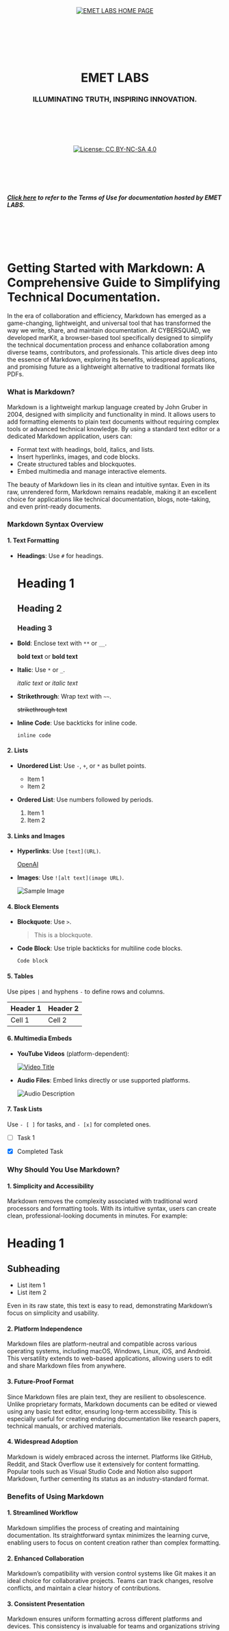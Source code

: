 <br>
<br>
<br>
<br>


<br>
<br>
<br>
<br>


<p align="center">
    <a href="https://github.com/emetlabshq">
        <img src="https://img.shields.io/badge/CLICK%20HERE%20TO%20VISIT%20THE%20EMET%20LABS%20HOME%20PAGE-28a745?style=for-the-badge&labelColor=000000&logo=github&logoColor=white" alt="EMET LABS HOME PAGE" style="margin: 10px;">
    </a>
</p>

 
<br>
<br>
<br>
<br>
 



<h1 align="center">EMET LABS</h1>
<h3 align="center">ILLUMINATING TRUTH, INSPIRING INNOVATION.</h3>


<br>
<br>
<br>
<br>

 
<p align="center">
  <a href="https://creativecommons.org/licenses/by-nc-sa/4.0/deed.en">
    <img src="https://img.shields.io/badge/license-Creative%20Commons%20BY--NC--> SA%204.0-blue.svg" alt="License: CC BY-NC-SA 4.0" />
  </a>
 </p>



<br>
<br>
<br>
<br>

 

***[Click here](https://github.com/emetlabshq/emetlabshq/blob/main/EMETLABStermsofuse.md) to refer to the Terms of Use for documentation hosted by EMET LABS.***




<br>
<br>
<br>
<br>




# Getting Started with Markdown: A Comprehensive Guide to Simplifying Technical Documentation.

In the era of collaboration and efficiency, Markdown has emerged as a game-changing, lightweight, and universal tool that has transformed the way we write, share, and maintain documentation. At CYBERSQUAD, we developed marKit, a browser-based tool specifically designed to simplify the technical documentation process and enhance collaboration among diverse teams, contributors, and professionals. This article dives deep into the essence of Markdown, exploring its benefits, widespread applications, and promising future as a lightweight alternative to traditional formats like PDFs.


### What is Markdown?

Markdown is a lightweight markup language created by John Gruber in 2004, designed with simplicity and functionality in mind. It allows users to add formatting elements to plain text documents without requiring complex tools or advanced technical knowledge. By using a standard text editor or a dedicated Markdown application, users can:

- Format text with headings, bold, italics, and lists.
- Insert hyperlinks, images, and code blocks.
- Create structured tables and blockquotes.
- Embed multimedia and manage interactive elements.

The beauty of Markdown lies in its clean and intuitive syntax. Even in its raw, unrendered form, Markdown remains readable, making it an excellent choice for applications like technical documentation, blogs, note-taking, and even print-ready documents.

 
### Markdown Syntax Overview

#### 1. **Text Formatting**
- **Headings**: Use `#` for headings.

  # Heading 1
  ## Heading 2
  ### Heading 3


- **Bold**: Enclose text with `**` or `__`.
 
  **bold text** or __bold text__
 
- **Italic**: Use `*` or `_`.
 
  *italic text* or _italic text_
 
- **Strikethrough**: Wrap text with `~~`.
 
  ~~strikethrough text~~
 
- **Inline Code**: Use backticks for inline code.
 
  `inline code`
 

#### 2. **Lists**
- **Unordered List**: Use `-`, `+`, or `*` as bullet points.
 
  - Item 1
  - Item 2
 
- **Ordered List**: Use numbers followed by periods.
 
  1. Item 1
  2. Item 2
 

#### 3. **Links and Images**
- **Hyperlinks**: Use `[text](URL)`.
 
  [OpenAI](https://www.openai.com)
 
- **Images**: Use `![alt text](image URL)`.
 
  ![Sample Image](https://example.com/image.png)
 

#### 4. **Block Elements**
- **Blockquote**: Use `>`.
 
  > This is a blockquote.
 
- **Code Block**: Use triple backticks for multiline code blocks.
 
  ```
  Code block
  ```
 

#### 5. **Tables**
Use pipes `|` and hyphens `-` to define rows and columns.
 
| Header 1 | Header 2 |
|----------|----------|
| Cell 1   | Cell 2   |
 

#### 6. **Multimedia Embeds**
- **YouTube Videos** (platform-dependent):
 
  [![Video Title](https://img.youtube.com/vi/VIDEO_ID/0.jpg)](https://www.youtube.com/watch?v=VIDEO_ID)
 
- **Audio Files**: Embed links directly or use supported platforms.
 
  ![Audio Description](audio-file-url)
 

#### 7. **Task Lists**
Use `- [ ]` for tasks, and `- [x]` for completed ones.
 
- [ ] Task 1
- [x] Completed Task
 

 
### Why Should You Use Markdown?

#### 1. **Simplicity and Accessibility**
Markdown removes the complexity associated with traditional word processors and formatting tools. With its intuitive syntax, users can create clean, professional-looking documents in minutes. For example:
 
# Heading 1
## Subheading
- List item 1
- List item 2
 
Even in its raw state, this text is easy to read, demonstrating Markdown’s focus on simplicity and usability.

#### 2. **Platform Independence**
Markdown files are platform-neutral and compatible across various operating systems, including macOS, Windows, Linux, iOS, and Android. This versatility extends to web-based applications, allowing users to edit and share Markdown files from anywhere.

#### 3. **Future-Proof Format**
Since Markdown files are plain text, they are resilient to obsolescence. Unlike proprietary formats, Markdown documents can be edited or viewed using any basic text editor, ensuring long-term accessibility. This is especially useful for creating enduring documentation like research papers, technical manuals, or archived materials.

#### 4. **Widespread Adoption**
Markdown is widely embraced across the internet. Platforms like GitHub, Reddit, and Stack Overflow use it extensively for content formatting. Popular tools such as Visual Studio Code and Notion also support Markdown, further cementing its status as an industry-standard format.

 
### Benefits of Using Markdown

#### 1. **Streamlined Workflow**
Markdown simplifies the process of creating and maintaining documentation. Its straightforward syntax minimizes the learning curve, enabling users to focus on content creation rather than complex formatting.

#### 2. **Enhanced Collaboration**
Markdown’s compatibility with version control systems like Git makes it an ideal choice for collaborative projects. Teams can track changes, resolve conflicts, and maintain a clear history of contributions.

#### 3. **Consistent Presentation**
Markdown ensures uniform formatting across different platforms and devices. This consistency is invaluable for teams and organizations striving for professional-grade documentation.

#### 4. **Extensibility and Customization**
Advanced Markdown flavors, such as GitHub Flavored Markdown (GFM), extend its functionality with features like task lists, tables, and syntax highlighting. These enhancements make Markdown adaptable to a variety of use cases.

 
### The Future of Markdown Formatting

Markdown’s blend of simplicity and versatility positions it as a cornerstone for digital documentation. Key trends shaping its future include:

1. **Integration with Modern Tools**
   Markdown is increasingly embedded in content management systems, project management platforms, and collaborative applications. This integration broadens its appeal beyond technical writers to a wider audience of professionals.

2. **Emergence as a Universal Standard**
   Markdown’s efficiency and readability make it a strong candidate for becoming a universal documentation format. Its ability to complement other formats, such as HTML and PDF, ensures its longevity and relevance.

3. **Advancements in Collaborative Features**
   Tools like marKit are transforming Markdown into a dynamic, real-time collaborative platform. Features like live previews, synchronized editing, and seamless sharing make it competitive with mainstream document editors.

4. **Adoption in Education**
   Markdown’s simplicity is gaining traction in educational settings, where it is used to create teaching materials, research papers, and collaborative projects. Its adaptability encourages widespread use among students and educators alike.

 
### Why Choose marKit?

At CYBERSQUAD, our mission with marKit is to elevate Markdown’s potential by making it a lightweight alternative to traditional documentation formats. marKit empowers users with:

- Real-time Markdown previews.
- Seamless collaboration tools.
- Easy export options to formats like HTML and PDF.

Whether you’re a professional writer, a developer, or a team leader, marKit simplifies documentation, allowing you to focus on content creation without distractions.

 
### Additional Resources

For more advanced tips and insights on Markdown, explore these resources:

- [GitHub Basic Writing and Formatting Syntax](https://docs.github.com/en/get-started/writing-on-github/getting-started-with-writing-and-formatting-on-github/basic-writing-and-formatting-syntax)
- [Quickstart for Writing on GitHub](https://docs.github.com/en/get-started/writing-on-github/getting-started-with-writing-and-formatting-on-github/quickstart-for-writing-on-github)
- [Organizing Information with Collapsed Sections](https://docs.github.com/en/get-started/writing-on-github/working-with-advanced-formatting/organizing-information-with-collapsed-sections)
- [Creating and Highlighting Code Blocks](https://docs.github.com/en/get-started/writing-on-github/working-with-advanced-formatting/creating-and-highlighting-code-blocks)
- [Autolinked References and URLs](https://docs.github.com/en/get-started/writing-on-github/working-with-advanced-formatting/autolinked-references-and-urls)
- [Advanced Markdown Guide by David Wells](https://github.com/DavidWells/advanced-markdown)
- [GitHub Flavored Markdown Specification](https://github.github.com/gfm/)
- [Comprehensive Markdown Guide](https://www.markdownguide.org/)

Markdown is more than just a tool—it’s a philosophy that prioritizes content clarity and accessibility. As its adoption continues to grow, tools like marKit are at the forefront of innovation, ensuring that Markdown remains the preferred choice for creating, sharing, and preserving documentation. Start your Markdown journey today with marKit and experience the future of documentation.



<br>
<br>

-----

<br>
<br>


 
# **Markdown Learning Roadmap: Beginner to Advanced**

 
### **Phase 1: Introduction to Markdown (Beginner Level)**

#### **Understanding the Basics**
- **What is Markdown?**  
  Learn the definition, purpose, and importance of Markdown as a lightweight markup language for writing and formatting plain text.
- **Why Learn Markdown?**  
  Discover its universal applicability for technical documentation, blogging, note-taking, and professional communication.
- **Setting Up Your Environment**  
  Install a Markdown editor such as Visual Studio Code, Typora, or Obsidian. Familiarize yourself with web-based editors like Dillinger or HackMD.

#### **Key Concepts in Markdown**
- **Basic Syntax Overview**  
  Explore essential syntax for text formatting, headings, lists, links, and block elements.
- **How Markdown Works**  
  Understand how Markdown converts plain text into formatted content, rendered in HTML or PDF.

#### **Beginner-Level Practice**
- **Write a Simple Document**  
  Create a document using basic syntax: headings, lists, bold and italic text, links, and images.
- **Practice in a Real Context**  
  Write a personal blog post or simple project documentation using Markdown.

 
### **Phase 2: Intermediate Markdown Skills**

#### **Expanding Syntax Knowledge**
- **Advanced Formatting**  
  Learn to create tables, blockquotes, inline code, and fenced code blocks.
- **Embeddings and Enhancements**  
  Embed multimedia content (images, YouTube videos) and use emojis.
- **Checklists and Advanced Lists**  
  Use task lists and nested lists effectively.

#### **Customization and Extensions**
- **Using Markdown Flavors**  
  Explore GitHub Flavored Markdown (GFM), CommonMark, and MultiMarkdown.
- **Integrations with Other Languages**  
  Embed HTML and LaTeX for advanced formatting and equations.

#### **Intermediate Practice**
- **Build a Technical Documentation Page**  
  Document the steps of a process, such as setting up a development environment or installing software.
- **Create a Portfolio**  
  Use Markdown to create an About Me page or resume.

 
### **Phase 3: Advanced Markdown Techniques**

#### **Automation and Workflow Integration**
- **Markdown with Static Site Generators**  
  Learn to use tools like Jekyll, Hugo, or Gatsby to build static websites.
- **Exporting Markdown**  
  Export Markdown to HTML, PDF, or other formats using tools like Pandoc.

#### **Collaboration and Version Control**
- **Using Markdown in GitHub**  
  Collaborate on open-source projects and create README files.
- **Project Management with Markdown**  
  Create changelogs, meeting notes, and project plans.

#### **Advanced Formatting and Optimization**
- **SEO Optimization**  
  Add metadata, optimize headings, and use structured data in Markdown.
- **Cross-Referencing and Anchors**  
  Link to sections within a document or external resources.

#### **Advanced Practice**
- **Write a Book or Documentation Set**  
  Use Markdown to create a multi-page project with consistent formatting.
- **Collaborative Documentation**  
  Contribute to an open-source project using Markdown.

 
### **Phase 4: Mastering Markdown for Real-World Applications**

#### **Professional Workflows**
- **Integrate Markdown with Tools**  
  Use Markdown in project management platforms like Notion or Trello.
- **Markdown for API Documentation**  
  Write clean and structured API documentation.
- **Markdown for Presentations**  
  Use tools like Reveal.js or Marp to create slide decks.

#### **Markdown for Teams**
- **Best Practices for Collaboration**  
  Establish style guides and standards for team-wide Markdown usage.
- **Templates and Automation**  
  Create reusable templates for frequently used documents.

#### **Master-Level Practice**
- **Develop a Personal Website**  
  Build a static site with Markdown content and deploy it using GitHub Pages.
- **Create a Markdown-Based Knowledge Base**  
  Develop a documentation hub for a product or project.

 
### **Phase 5: Continuous Learning and Contribution**

#### **Stay Updated with Markdown Trends**
- **Follow Updates in Markdown Flavors**  
  Keep track of GitHub Flavored Markdown (GFM) and new features in CommonMark.
- **Experiment with New Tools**  
  Explore emerging Markdown editors and plugins.

#### **Contribute to the Markdown Community**
- **Open-Source Contributions**  
  Collaborate on Markdown-based projects or tools.
- **Write Tutorials and Blog Posts**  
  Share your Markdown expertise to help others learn.

#### **Build Your Personal Brand**
- **Publish Markdown Projects**  
  Share Markdown-based projects on GitHub or personal blogs.
- **Participate in Online Communities**  
  Engage in forums like Stack Overflow, Reddit, or Discord groups focused on Markdown.

 
### **Resources for Learning Markdown**
- **Books**: *Mastering Markdown* by Z.Y. Mehta, Markdown documentation by John Gruber.  
- **Online Platforms**: Markdown Guide, GitHub Docs, Codecademy.  
- **Tools**: Visual Studio Code, Typora, Obsidian, Pandoc.  
- **Tutorials and Examples**: The Markdown Guide website, GitHub repositories with Markdown examples.  





<br>
<br>
<br>
<br>
<br>
<br>
<br>
<br>
 
 
<h1 align="center">marKit Tool Documentation</h1>

<br>

## Overview

The **marKit Tool** is a feature-rich, open-source, browser-based Markdown previewer and editor that caters to a broad audience, from casual users to seasoned developers. It provides a highly intuitive interface for creating, editing, and managing Markdown documents efficiently. Designed to enhance productivity, marKit combines live Markdown rendering, powerful file export options, and a host of additional tools such as theme customization, table of contents (TOC) generation, and text formatting capabilities.

## Features

### 1. Live Markdown Preview
- Provides real-time rendering of Markdown content in a dedicated preview pane.
- Utilizes the robust `marked` library to convert Markdown to HTML with high accuracy.

### 2. Theme Support
- Offers dynamic theme toggling, including light mode, dark mode, and high-contrast themes.
- A "Default" option restores the original appearance instantly, ensuring user comfort in diverse environments.

### 3. File Management
- Supports direct upload and seamless editing of `.md` files.
- Enables exporting content in multiple formats, including `.md`, `.txt`, `.html`, and `.pdf`, to suit various needs.

### 4. Text Formatting Tools
- Facilitates formatting of Markdown content, such as auto-indentation and whitespace trimming.
- Includes a find-and-replace feature to streamline content adjustments.

### 5. Table of Contents (TOC) Generation
- Automatically generates a structured TOC based on Markdown headings, making navigation through long documents a breeze.

### 6. Text Statistics
- Continuously displays essential text metrics, including word count, character count, and line count, for quick reference.

## Use Cases

1. **Bloggers and Writers**
   - Ideal for drafting and previewing blog posts or articles in Markdown.
   - Provides the ability to export content directly in formats suitable for publishing.

2. **Developers**
   - A perfect tool for creating and refining `README` files or technical project documentation.
   - The TOC feature aids in organizing long technical documents effectively.

3. **Students and Academics**
   - Useful for taking Markdown-based notes and editing academic papers.
   - Facilitates exporting polished notes or papers to PDF format for presentations or submissions.

4. **Content Managers**
   - Assists in managing website or CMS-based Markdown content efficiently.
   - The find-and-replace functionality simplifies batch updates to content.

5. **Collaborators and Teams**
   - Provides a straightforward platform for teams to draft, review, and finalize documents collaboratively.

## Technical Overview

### HTML Structure
- **Header**: Displays the application title along with licensing and contribution links.
- **Controls Section**: Contains a set of buttons and dropdowns for managing themes, file uploads, TOC creation, and exporting documents.
- **Editor and Preview**: A side-by-side layout featuring a Markdown editor on the left and a live preview on the right.
- **Stats Section**: Provides dynamic updates on word count, character count, and line count.

### Core Functionalities

#### Markdown Parsing
The tool leverages the `marked` library for efficient and accurate Markdown-to-HTML conversion, ensuring real-time updates in the preview pane.

#### Theme Management
Customizable themes allow users to toggle between predefined options (dark, light, high-contrast) or revert to the default appearance using CSS class toggling.

#### File Handling
- **File Upload**: Accepts `.md` files, instantly rendering their content in the editor.
- **Export Options**: Facilitates saving documents in various formats using the `Blob` API and `html2pdf.js` for PDF generation.

#### Text Manipulation
- **TOC Generation**: Automatically constructs a clickable TOC from Markdown headings.
- **Find and Replace**: Offers powerful global text replacement using regular expressions.
- **Markdown Formatting**: Cleans and formats content by removing unnecessary whitespace or syntax artifacts.

## Future Enhancements

1. **Customizable Themes**
   - Introduce options for users to design and save personalized themes tailored to their preferences.

2. **Collaboration Features**
   - Enable real-time collaborative editing with multiple users, complete with conflict resolution.
   - Integrate version control to allow users to track changes and revert to previous versions when needed.

3. **Enhanced Export Options**
   - Expand the list of exportable formats to include `.docx` and `.epub` for broader usability.
   - Offer advanced PDF export settings, including options for page layout, margins, and watermarking.

4. **Drag-and-Drop File Support**
   - Enable users to drag and drop Markdown files directly into the tool for instant editing.

5. **Plugin Architecture**
   - Support a modular plugin system, allowing users to add custom functionalities such as syntax highlighting or chart rendering.

6. **Accessibility Improvements**
   - Implement comprehensive ARIA roles and keyboard shortcuts to enhance accessibility for users with disabilities.

7. **Mobile-Friendly Design**
   - Optimize the interface for mobile devices, ensuring smooth editing and previewing on smaller screens.

8. **Cloud Integration**
   - Provide integration with cloud storage platforms like Google Drive and Dropbox for seamless file management.

## Conclusion

The **marKit Tool** is a versatile and indispensable Markdown editor and previewer, designed to cater to a wide range of user needs. Its robust set of features and user-friendly interface make it a powerful tool for creating, managing, and exporting Markdown documents. With its planned enhancements, marKit is poised to become a leading open-source solution for Markdown editing and previewing.

To explore more or contribute, visit our [GitHub repository](https://github.com/emetlabshq/emetlabshq/blob/main/Getting_started_with_Markdown.md).

 
<br>
<br>
<br>
<br>
<br>
<br>
<br>
<br>
 

<h1 align="center">marKit Tool Source Code Breakdown.</h1>

<br>

The marKit Tool is a Markdown editor and previewer that offers various functionalities such as theme switching, file import/export, text statistics, markdown formatting, and more. Below is a detailed breakdown of its source code, organized into key sections, followed by an explanation of the features and functionalities.

 

### 1. **HTML Structure**

```html
<!DOCTYPE html>
<html lang="en">
<head>
    <meta charset="UTF-8">
    <meta name="viewport" content="width=device-width, initial-scale=1.0">
    <title>Markdown Previewer</title>
    <style>
        /* CSS Styles here */
    </style>
</head>
<body>
    <header>
        <h1>marKit Tool</h1>
        <p>This file is released under the CC BY-NC-SA 4.0 License.<a href="https://github.com/emetlabshq">Click Here</a> to know more.</p>
    </header>
    <div id="controls">
        <!-- Control Buttons and Input Fields -->
    </div>
    <div id="container">
        <textarea id="editor" placeholder="Type your Markdown here..."></textarea>
        <div id="preview"></div>
    </div>
    <div id="stats">
        <!-- Word, Character, Line Count -->
    </div>
    <script src="https://cdnjs.cloudflare.com/ajax/libs/marked/4.3.0/marked.min.js"></script>
    <script src="https://cdnjs.cloudflare.com/ajax/libs/html2pdf.js/0.9.2/html2pdf.bundle.js"></script>
    <script>
        // JavaScript functions and event listeners
    </script>
</body>
</html>
```

#### Key Sections:
- **Header**: Contains the title of the tool and a brief license notice.
- **Controls**: A section that includes buttons for theme switching, file handling (upload and export), and other utilities such as generating a Table of Contents (TOC), formatting markdown, and find/replace functionality.
- **Editor and Preview Area**: 
  - A `<textarea>` element is used as the editor where users can type markdown content.
  - A `<div>` is used for the preview area, which will display the rendered markdown content.
- **Statistics Section**: Displays word, character, and line counts of the markdown content being edited.
- **External Scripts**: The `marked` library is used to parse and render markdown, and `html2pdf.js` is used to export content to PDF.

 
### 2. **CSS Styles**

The CSS section is responsible for defining the visual appearance and layout of the tool. 

#### General Styles:
```css
body {
    margin: 0;
    font-family: Arial, sans-serif;
    display: flex;
    flex-direction: column;
    height: 100vh;
    background-color: #fff;
    color: #000;
    transition: background-color 0.3s, color 0.3s;
}

header {
    padding: 10px;
    background: #ff0000;
    color: white;
    text-align: center;
}

#container {
    display: flex;
    flex: 1;
    overflow: hidden;
}

#editor, #preview {
    flex: 1;
    padding: 10px;
    overflow-y: auto;
}
```
- **Flexbox Layout**: The body is set to use Flexbox to align the header, control buttons, and editor/preview areas vertically and horizontally.
- **Styling**: General styling includes font settings, background color, and padding for various elements. `#editor` and `#preview` are set to fill the available space and are styled with specific background colors.

#### Theme Styles:
```css
.dark-mode {
    background-color: #121212;
    color: #e0e0e0;
}

.light-mode {
    background-color: #f5f5f5;
    color: #333;
}
```
- **Themes**: The tool offers both **dark-mode** and **light-mode** with distinct background and text colors. This is controlled via CSS classes toggled by the JavaScript code.

 
### 3. **JavaScript Functions and Functionalities**

This is the heart of the tool. Below is a breakdown of key features provided by the JavaScript:

#### a) **Markdown Preview**
```javascript
function updatePreview() {
    const markdown = editor.value;
    preview.innerHTML = marked.parse(markdown);
    updateStats(markdown);
}
```
- **`updatePreview`**: Whenever the user types in the editor, this function converts the markdown into HTML using the `marked` library and displays it in the `#preview` div.
  
#### b) **Text Statistics**
```javascript
function updateStats(text) {
    const words = text.split(/\s+/).filter(Boolean).length;
    const characters = text.length;
    const lines = text.split('\n').length;
    wordCountElement.textContent = words;
    charCountElement.textContent = characters;
    lineCountElement.textContent = lines;
}
```
- **`updateStats`**: This function calculates and updates the word, character, and line counts in real-time as the user types in the editor.

#### c) **Theme Switching**
```javascript
function toggleTheme() {
    document.body.classList.toggle('dark-mode');
    document.body.classList.toggle('light-mode');
}

function applyTheme(theme) {
    document.body.className = '';
    if (theme === 'dark') {
        document.body.classList.add('dark-mode');
    } else if (theme === 'light') {
        document.body.classList.add('light-mode');
    } else {
        document.body.classList.remove('dark-mode', 'light-mode');
    }
}
```
- **`toggleTheme`**: Switches between dark and light themes by toggling CSS classes.
- **`applyTheme`**: Applies the selected theme based on the dropdown choice.

#### d) **Table of Contents (TOC) Generation**
```javascript
function generateTOC() {
    const headers = preview.querySelectorAll('h1, h2, h3, h4, h5, h6');
    if (!headers.length) {
        alert('No headings found for TOC generation.');
        return;
    }

    const toc = document.createElement('ul');
    headers.forEach(header => {
        const li = document.createElement('li');
        const a = document.createElement('a');
        a.href = `#${header.id}`;
        a.textContent = header.textContent;
        li.appendChild(a);
        toc.appendChild(li);
    });

    const tocContainer = document.createElement('div');
    tocContainer.innerHTML = '<h2>Table of Contents</h2>';
    tocContainer.appendChild(toc);

    preview.prepend(tocContainer);
}
```
- **`generateTOC`**: This function creates a Table of Contents based on the headers (`h1, h2, h3,...`) in the markdown content.

#### e) **Markdown Formatting**
```javascript
function formatMarkdownText() {
    const lines = editor.value.split('\n');
    const formatted = lines.map(line => line.trim()).join('\n');
    editor.value = formatted;
    updatePreview();
}
```
- **`formatMarkdownText`**: This function trims whitespace from each line in the editor and updates the preview.

#### f) **Find and Replace**
```javascript
function findAndReplace() {
    const findValue = findText.value;
    const replaceValue = replaceText.value;
    const regex = new RegExp(findValue, 'g');
    editor.value = editor.value.replace(regex, replaceValue);
    updatePreview();
}
```
- **`findAndReplace`**: Searches for a user-defined text and replaces it in the markdown content.

#### g) **File Handling (Upload & Export)**
```javascript
function handleFileUpload(event) {
    const file = event.target.files[0];
    if (file && file.type === 'text/markdown') {
        const reader = new FileReader();
        reader.onload = function (e) {
            const markdownContent = e.target.result;
            editor.value = markdownContent;
            updatePreview();
        };
        reader.readAsText(file);
    } else {
        alert('Please upload a valid Markdown file.');
    }
}
```
- **`handleFileUpload`**: Handles file uploads, specifically for `.md` files. The content of the uploaded markdown file is loaded into the editor.

#### h) **Exporting to Different Formats**
```javascript
function exportMdFile() { /* Code to export as .md */ }
function exportTxtFile() { /* Code to export as .txt */ }
function exportHtmlFile() { /* Code to export as .html */ }
function exportPdfFile() { /* Code to export as .pdf */ }
```
- **Export Functions**: Allow users to export the markdown content in different formats: `.md`, `.txt`, `.html`, or `.pdf`.

 
### 4. **Event Listeners**

```javascript
editor.addEventListener('input', updatePreview);
themeToggle.addEventListener('click', toggleTheme);
themeSelector.addEventListener('change', e => applyTheme(e.target.value));
generateToc.addEventListener('click', generateTOC);
formatMarkdown.addEventListener('click', formatMarkdownText);
removeFormatting.addEventListener('click', removeMarkdownFormatting);
fileUpload.addEventListener('change', handleFileUpload);
findReplaceButton.addEventListener('click', findAndReplace);
```
- These event listeners are attached to various UI elements (buttons, input fields) to handle user interactions and trigger the corresponding functions.

 
### Conclusion

The marKit Tool is a feature-rich Markdown editor that supports multiple themes, file handling, and various utilities such as formatting, search, replace, and exporting content. The structure is modular, with clear separation between HTML (structure), CSS (styling), and JavaScript (functionality). It is a highly interactive tool designed to make working with Markdown content more efficient and user-friendly.

<br>
<br>
<br>
<br>
<br>
<br>
<br>
<br>
 
 

----------

<br>
<br>
<br>
<br>


<h4 align="center">STAY TUNED FOR THE LATEST UPDATES!</h4>
 

<br>
<br>
<br>
<br>


<p align="center">
    <a href="https://github.com/emetlabshq">
        <img src="https://img.shields.io/badge/CLICK%20HERE%20TO%20VISIT%20THE%20EMET%20LABS%20HOME%20PAGE-28a745?style=for-the-badge&labelColor=000000&logo=github&logoColor=white" alt="EMET LABS HOME PAGE" style="margin: 10px;">
    </a>
</p>


<br>
<br>
<br>
<br>
